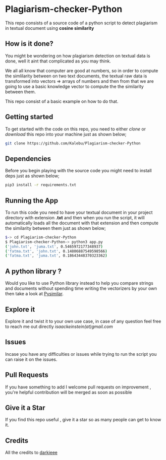 # Plagiarism-checker-Python

This repo consists of a source code of a python script to detect plagiarism in textual document using **cosine similarity**



## How is it done?

You might be wondering on how plagiarism detection on textual data is done, well it aint that complicated as you may think.

We all all know that computer are good at numbers, so in order to compute the simlilarity between on two text documents, the textual  raw data is transformed into vectors => arrays of numbers and then from that we are going to use a basic knowledge vector to compute the the similarity between them.

This repo consist of a basic example on how to do that.


## Getting started

To get started with the code on this repo, you need to either *clone* or *download* this repo into your machine just as shown below;

```bash
git clone https://github.com/Kalebu/Plagiarism-checker-Python
```

## Dependencies 

Before you begin playing with the source code you might need to install deps just as shown below;

```bash
pip3 install -r requirements.txt
```

## Running the App

To run this code you need to have your textual document in your project directory with extension **.txt** and then when you run the script, it will automatically loads all the document with that extension and then compute the similarity between them just as shown below;

```bash
$-> cd Plagiarism-checker-Python
$ Plagiarism-checker-Python-> python3 app.py
('john.txt', 'juma.txt', 0.5465972177348937)
('fatma.txt', 'john.txt', 0.14806887549598566)
('fatma.txt', 'juma.txt', 0.18643448370323362)

```

## A python library ?

Would you like to use Python library instead to help you compare strings and documents without spending time writing the vectorizers by your own then take a look at [Pysimilar](https://github.com/Kalebu/pysimilar).

## Explore it 

Explore it and twist it to your own use case, in case of any question feel free to reach me out directly *isaackeinstein(at)gmail.com*

## Issues 

Incase you have any difficulties or issues while trying to run the script
you can raise it on the issues. 

## Pull Requests

If you have something to add I welcome pull requests on improvement , you're helpful contribution will be merged as soon as possible

## Give it a Star

If you find this repo useful , give it a star so as many people can get to know it.

## Credits

All the credits to [darkieee](https://github.com/darkieee)
